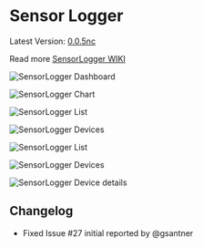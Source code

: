 # Sensor Logger

Latest Version: [0.0.5nc](https://github.com/alexstocker/sensorlogger/releases/tag/0.0.5nc)

Read more [SensorLogger WIKI](https://github.com/alexstocker/sensorlogger/wiki/)

![SensorLogger Dashboard](https://www.html5live.at/wp-content/uploads/2017/03/sensorlogger_nc_dashboard.png)

![SensorLogger Chart](https://www.html5live.at/wp-content/uploads/2017/03/sensorlogger_nc_chart.png)

![SensorLogger List](https://www.html5live.at/wp-content/uploads/2017/03/sensorlogger_nc_list.png)

![SensorLogger Devices](https://www.html5live.at/wp-content/uploads/2017/03/sensorlogger_nc_devices.png)

![SensorLogger List](https://www.html5live.at/wp-content/uploads/2017/03/sensorlogger_list-1.png)

![SensorLogger Devices](https://www.html5live.at/wp-content/uploads/2017/03/sensorlogger_devices-1.png)

![SensorLogger Device details](https://www.html5live.at/wp-content/uploads/2017/03/sensorlogger_deviceDetails_edit.png)

## Changelog
- Fixed Issue #27 initial reported by @gsantner
